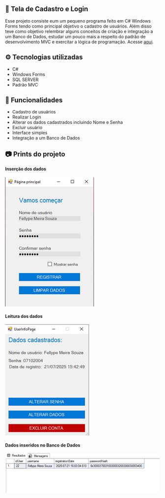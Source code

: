 <section>
  <h1>📃 Tela de Cadastro e Login</h1>
  <p>
    Esse projeto consiste eum um pequeno programa feito em C# Windows Forms tendo como principal objetivo o cadastro de usuários. Além disso teve como objetivo
    relembrar alguns conceitos de criação e integração a um Banco de Dados, estudar um pouco mais a respeito do padrão de desenvolvimento MVC e exercitar a lógica de programação.
    Acesse <a href="https://github.com/FellypeSouza/Tela-de-Cadastro-e-Login/" target="_blank">aqui</a>.
  </p>
  <h1>⚙️ Tecnologias utilizadas</h1>
  <ul>
    <li>C#</li>
    <li>Windows Forms</li>
    <li>SQL SERVER</li>
    <li>Padrão MVC</li>
  </ul>
  <h1>🚀 Funcionalidades</h1>
  <ul>
    <li>Cadastro de usuários</li>
    <li>Realizar Login</li>
    <li>Alterar os dados cadastrados incluindo Nome e Senha</li>
    <li>Excluir usuário</li>
    <li>Interface simples</li>
    <li>Integração a um Banco de Dados</li>
  </ul>
  <h1>📷 Prints do projeto</h1>
  <section>
    <h4>Inserção dos dados</h4>
    <img src="./projectImage1.png"/>
    <br>
    <h4>Leitura dos dados</h4>
    <img src="./projectImage2.png"/>
    <br>
    <h4>Dados inseridos no Banco de Dados</h4>
    <img src="./projectImage3.png"/>
  </section>
</section>
